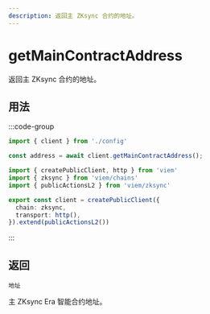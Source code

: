 ```yaml
---
description: 返回主 ZKsync 合约的地址。
---
```


# getMainContractAddress

返回主 ZKsync 合约的地址。

## 用法

:::code-group

```ts [example.ts]
import { client } from './config'

const address = await client.getMainContractAddress();
```

```ts [config.ts]
import { createPublicClient, http } from 'viem'
import { zksync } from 'viem/chains'
import { publicActionsL2 } from 'viem/zksync'

export const client = createPublicClient({
  chain: zksync,
  transport: http(),
}).extend(publicActionsL2())
```
:::

## 返回 

`地址`

主 ZKsync Era 智能合约地址。